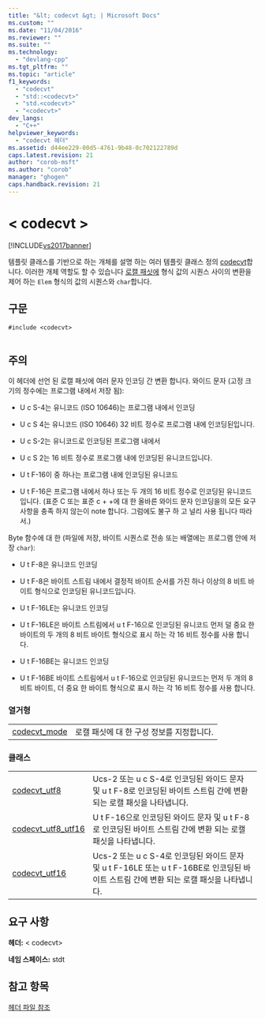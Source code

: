 ```yaml
---
title: "&lt; codecvt &gt; | Microsoft Docs"
ms.custom: ""
ms.date: "11/04/2016"
ms.reviewer: ""
ms.suite: ""
ms.technology: 
  - "devlang-cpp"
ms.tgt_pltfrm: ""
ms.topic: "article"
f1_keywords: 
  - "codecvt"
  - "std::<codecvt>"
  - "std.<codecvt>"
  - "<codecvt>"
dev_langs: 
  - "C++"
helpviewer_keywords: 
  - "codecvt 헤더"
ms.assetid: d44ee229-00d5-4761-9b48-0c702122789d
caps.latest.revision: 21
author: "corob-msft"
ms.author: "corob"
manager: "ghogen"
caps.handback.revision: 21
---
```

# &lt; codecvt &gt;
[!INCLUDE[vs2017banner](../assembler/inline/includes/vs2017banner.md)]

템플릿 클래스를 기반으로 하는 개체를 설명 하는 여러 템플릿 클래스 정의 [codecvt](../standard-library/codecvt-class.md)합니다. 이러한 개체 역할도 할 수 있습니다 [로캘 패싯에](../standard-library/locale-class.md#facet_class) 형식 값의 시퀀스 사이의 변환을 제어 하는 `Elem` 형식의 값의 시퀀스와 `char`합니다.  
  
## <a name="syntax"></a>구문  
  
```  
#include <codecvt>  
  
```  
  
## <a name="remarks"></a>주의  
 이 헤더에 선언 된 로캘 패싯에 여러 문자 인코딩 간 변환 합니다. 와이드 문자 (고정 크기의 정수에는 프로그램 내에서 저장 됨):  
  
-   U c S-4는 유니코드 (ISO 10646)는 프로그램 내에서 인코딩  
  
-   U c S 4는 유니코드 (ISO 10646) 32 비트 정수로 프로그램 내에 인코딩된입니다.  
  
-   U c S-2는 유니코드로 인코딩된 프로그램 내에서  
  
-   U c S 2는 16 비트 정수로 프로그램 내에 인코딩된 유니코드입니다.  
  
-   U t F-16이 중 하나는 프로그램 내에 인코딩된 유니코드  
  
-   U t F-16은 프로그램 내에서 하나 또는 두 개의 16 비트 정수로 인코딩된 유니코드입니다. (표준 C 또는 표준 c + +에 대 한 올바른 와이드 문자 인코딩을의 모든 요구 사항을 충족 하지 않는이 note 합니다. 그럼에도 불구 하 고 널리 사용 됩니다 따라서.)  
  
 Byte 함수에 대 한 (파일에 저장, 바이트 시퀀스로 전송 또는 배열에는 프로그램 안에 저장 `char`):  
  
-   U t F-8은 유니코드 인코딩  
  
-   U t F-8은 바이트 스트림 내에서 결정적 바이트 순서를 가진 하나 이상의 8 비트 바이트 형식으로 인코딩된 유니코드입니다.  
  
-   U t F-16LE는 유니코드 인코딩  
  
-   U t F-16LE은 바이트 스트림에서 u t F-16으로 인코딩된 유니코드 먼저 덜 중요 한 바이트의 두 개의 8 비트 바이트 형식으로 표시 하는 각 16 비트 정수를 사용 합니다.  
  
-   U t F-16BE는 유니코드 인코딩  
  
-   U t F-16BE 바이트 스트림에서 u t F-16으로 인코딩된 유니코드는 먼저 두 개의 8 비트 바이트, 더 중요 한 바이트 형식으로 표시 하는 각 16 비트 정수를 사용 합니다.  
  
### <a name="enumerations"></a>열거형  
  
|||  
|-|-|  
|[codecvt_mode](../Topic/%3Ccodecvt%3E%20enums.md#codecvt_mode_enumeration)|로캘 패싯에 대 한 구성 정보를 지정합니다.|  
  
### <a name="classes"></a>클래스  
  
|||  
|-|-|  
|[codecvt_utf8](../Topic/%3Ccodecvt%3E%20functions.md#codecvt_utf8)|Ucs-2 또는 u c S-4로 인코딩된 와이드 문자 및 u t F-8로 인코딩된 바이트 스트림 간에 변환 되는 로캘 패싯을 나타냅니다.|  
|[codecvt_utf8_utf16](%3Ccodecvt%3E%20functions.md#codecvt_utf8_utf16)|U t F-16으로 인코딩된 와이드 문자 및 u t F-8로 인코딩된 바이트 스트림 간에 변환 되는 로캘 패싯을 나타냅니다.|  
|[codecvt_utf16](../Topic/%3Ccodecvt%3E%20functions.md#codecvt_utf16)|Ucs-2 또는 u c S-4로 인코딩된 와이드 문자 및 u t F-16LE 또는 u t F-16BE로 인코딩된 바이트 스트림 간에 변환 되는 로캘 패싯을 나타냅니다.|  
  
## <a name="requirements"></a>요구 사항  
 **헤더:** \< codecvt>  
  
 **네임 스페이스:** stdt  
  
## <a name="see-also"></a>참고 항목  
 [헤더 파일 참조](../standard-library/cpp-standard-library-header-files.md)




